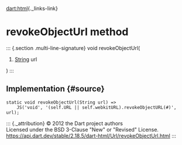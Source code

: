 [dart:html](../../dart-html/dart-html-library){._links-link}

revokeObjectUrl method
======================

::: {.section .multi-line-signature}
void revokeObjectUrl(

1.  [String](../../dart-core/string-class) url

)
:::

Implementation {#source}
--------------

``` {.language-dart data-language="dart"}
static void revokeObjectUrl(String url) =>
    JS('void', '(self.URL || self.webkitURL).revokeObjectURL(#)', url);
```

::: {._attribution}
© 2012 the Dart project authors\
Licensed under the BSD 3-Clause \"New\" or \"Revised\" License.\
<https://api.dart.dev/stable/2.18.5/dart-html/Url/revokeObjectUrl.html>
:::
